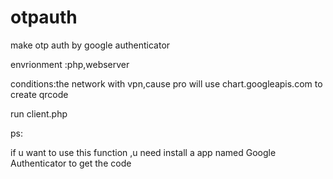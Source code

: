 # otpauth
make otp auth by google authenticator

envrionment :php,webserver

conditions:the network with vpn,cause pro will use chart.googleapis.com to create qrcode 

run client.php


ps:

if u want to use this function ,u need install a app named Google Authenticator to get the code
